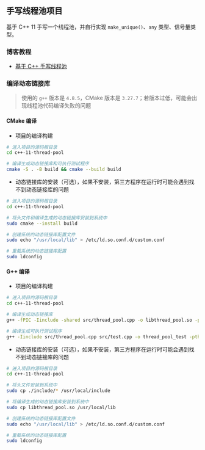 ## 手写线程池项目

基于 C++ 11 手写一个线程池，并自行实现 `make_unique()`、`any` 类型、信号量类型。

### 博客教程

- [基于 C++ 手写线程池](https://www.techgrow.cn/posts/585aa296.html)

### 编译动态链接库

> 使用的 `g++` 版本是 `4.8.5`，CMake 版本是 `3.27.7`；若版本过低，可能会出现线程池代码编译失败的问题

#### CMake 编译

- 项目的编译构建

``` sh
# 进入项目的源码根目录
cd c++-11-thread-pool

# 编译生成动态链接库和可执行测试程序
cmake -S . -B build && cmake --build build
```

- 动态链接库的安装（可选），如果不安装，第三方程序在运行时可能会遇到找不到动态链接库的问题

``` sh
# 进入项目的源码根目录
cd c++-11-thread-pool

# 将头文件和编译生成的动态链接库安装到系统中
sudo cmake --install build

# 创建系统的动态链接库配置文件
sudo echo "/usr/local/lib" > /etc/ld.so.conf.d/custom.conf

# 重载系统的动态链接库配置
sudo ldconfig
```

#### G++ 编译

- 项目的编译构建

``` sh
# 进入项目的源码根目录
cd c++-11-thread-pool

# 编译生成动态链接库
g++ -fPIC -Iinclude -shared src/thread_pool.cpp -o libthread_pool.so -pthread -std=c++11

# 编译生成可执行测试程序
g++ -Iinclude src/thread_pool.cpp src/test.cpp -o thread_pool_test -pthread -std=c++11
```

- 动态链接库的安装（可选），如果不安装，第三方程序在运行时可能会遇到找不到动态链接库的问题

``` sh
# 进入项目的源码根目录
cd c++-11-thread-pool

# 将头文件安装到系统中
sudo cp ./include/* /usr/local/include

# 将编译生成的动态链接库安装到系统中
sudo cp libthread_pool.so /usr/local/lib

# 创建系统的动态链接库配置文件
sudo echo "/usr/local/lib" > /etc/ld.so.conf.d/custom.conf

# 重载系统的动态链接库配置
sudo ldconfig
```
